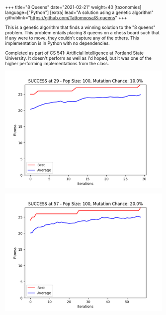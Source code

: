+++
title="8 Queens"
date="2021-02-21"
weight=40
[taxonomies]
language=["Python"]
[extra]
lead="A solution using a genetic algorithm"
githublink="https://github.com/Tattomoosa/8-queens"
+++

This is a genetic algorithm that finds a winning solution to the "8 queens"
problem.
This problem entails placing 8 queens on a chess board such that if any were to
move, they couldn't capture any of the others.
This implementation is in Python with no dependencies.

Completed as part of CS 541: Artificial Intelligence at Portland State University.
It doesn't perform as well as I'd hoped,
but it was one of the higher performing implementations from the class.

![Graph of a run with success at iteration 29, with population size 100 and 10% mutation chance](./great_success.png)

![Graph of a run with success at iteration 57, with population size 100 and 20% mutation chance](./good_success.png)
